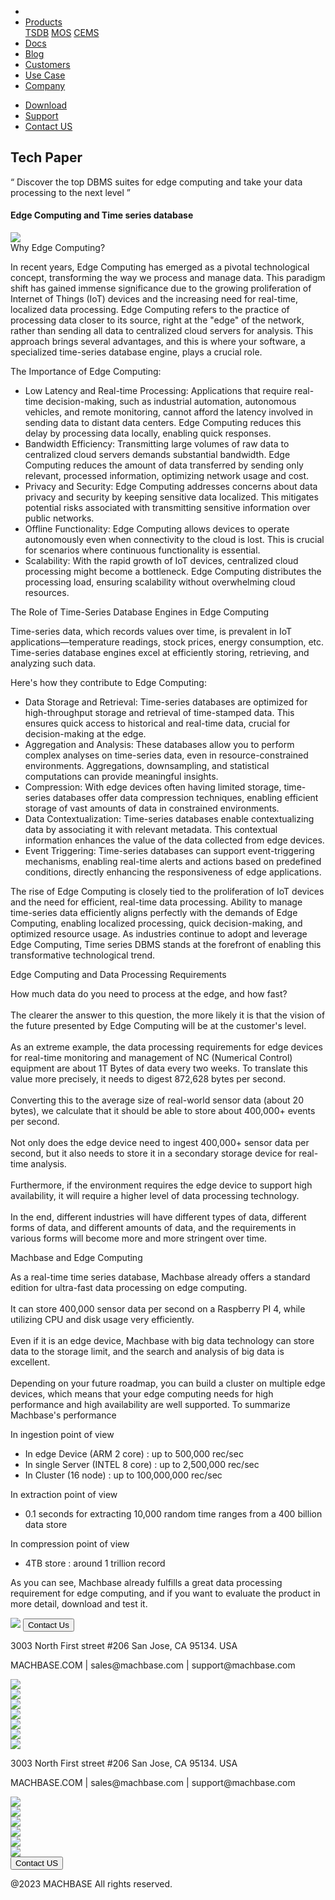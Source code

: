 ---
---

<head>
  <link rel="stylesheet" type="text/css" href="../css/common.css" />
  <link rel="stylesheet" type="text/css" href="../css/style.css" />
</head>
<body>
  <nav>
    <div class="homepage-menu-wrap">
      <div class="menu-left">
        <ul class="menu-left-ul">
          <li class="menu-logo">
            <a href="/home"><img src="../img/logo_machbase.png" alt="" /></a>
          </li>
          <li class="menu-a products-menu-wrap" id="productsMenuWrap">
            <div>
              <a
                class="menu_active_border"
                id="menuActiveBorder"
                href="/home/tsdb"
                >Products</a
              >
              <div class="dropdown" id="dropdown">
                <a class="dropdown-link" href="/home/tsdb">TSDB</a>
                <a class="dropdown-link" href="/home/mos">MOS</a>
                <a
                  class="dropdown-link"
                  href="https://www.cems.ai/"
                  target="_blank"
                  >CEMS</a
                >
              </div>
            </div>
          </li>
          <li class="menu-a"><a href="/">Docs</a></li>
          <li class="menu-a"><a href="/home/blog">Blog</a></li>
          <li class="menu-a"><a href="/home/customers">Customers</a></li>
          <li class="menu-a"><a href="/home/usecase">Use Case</a></li>
          <li class="menu-a"><a href="/home/company">Company</a></li>
        </ul>
      </div>
      <div class="menu-right">
        <ul class="menu-right-ul">
          <li class="menu-a"><a href="/home/download">Download</a></li>
          <li class="menu-a">
            <a href="https://support.machbase.com/hc/en-us">Support</a>
          </li>
          <li class="menu-a"><a href="/home/contactus">Contact US</a></li>
        </ul>
      </div>
    </div>
  </nav>
      <section class="product_sction0 section0">
        <div>
            <h1 class="sub_page_title">Tech Paper</h1>
            <p class="sub_page_titletext">“ Discover the top DBMS suites for edge computing and take your data processing to the next level ”</p>
        </div>
    </section>
  <section>
        <div class="tech-inner">
            <h4 class="sub_title main_margin_top">Edge Computing and Time series database</h4>
            <div class="bar"><img src="../img/bar.png" /></div>
            <div class="tech-contents">
                <div>
                    <div class="tech-title">Why Edge Computing?</div>
                    <p class="tech-contents-text">
                        In recent years, Edge Computing has emerged as a pivotal technological concept, transforming the way we process and manage data. This paradigm shift has gained immense
                        significance due to the growing proliferation of Internet of Things (IoT) devices and the increasing need for real-time, localized data processing. Edge Computing refers to the
                        practice of processing data closer to its source, right at the "edge" of the network, rather than sending all data to centralized cloud servers for analysis. This approach
                        brings several advantages, and this is where your software, a specialized time-series database engine, plays a crucial role.
                    </p>
                    <p class="tech-contents-title">The Importance of Edge Computing:</p>
                    <ul class="tech-ul">
                        <li>
                            Low Latency and Real-time Processing: Applications that require real-time decision-making, such as industrial automation, autonomous vehicles, and remote monitoring, cannot
                            afford the latency involved in sending data to distant data centers. Edge Computing reduces this delay by processing data locally, enabling quick responses.
                        </li>
                        <li>
                            Bandwidth Efficiency: Transmitting large volumes of raw data to centralized cloud servers demands substantial bandwidth. Edge Computing reduces the amount of data
                            transferred by sending only relevant, processed information, optimizing network usage and cost.
                        </li>
                        <li>
                            Privacy and Security: Edge Computing addresses concerns about data privacy and security by keeping sensitive data localized. This mitigates potential risks associated with
                            transmitting sensitive information over public networks.
                        </li>
                        <li>
                            Offline Functionality: Edge Computing allows devices to operate autonomously even when connectivity to the cloud is lost. This is crucial for scenarios where continuous
                            functionality is essential.
                        </li>
                        <li>
                            Scalability: With the rapid growth of IoT devices, centralized cloud processing might become a bottleneck. Edge Computing distributes the processing load, ensuring
                            scalability without overwhelming cloud resources.
                        </li>
                    </ul>
                </div>
                <div>
                    <div class="tech-title">The Role of Time-Series Database Engines in Edge Computing</div>
                    <p class="tech-contents-text">
                        Time-series data, which records values over time, is prevalent in IoT applications—temperature readings, stock prices, energy consumption, etc. Time-series database engines
                        excel at efficiently storing, retrieving, and analyzing such data.
                    </p>
                    <p class="tech-contents-title">Here's how they contribute to Edge Computing:</p>
                    <ul class="tech-ul">
                        <li>
                            Data Storage and Retrieval: Time-series databases are optimized for high-throughput storage and retrieval of time-stamped data. This ensures quick access to historical and
                            real-time data, crucial for decision-making at the edge.
                        </li>
                        <li>
                            Aggregation and Analysis: These databases allow you to perform complex analyses on time-series data, even in resource-constrained environments. Aggregations, downsampling,
                            and statistical computations can provide meaningful insights.
                        </li>
                        <li>
                            Compression: With edge devices often having limited storage, time-series databases offer data compression techniques, enabling efficient storage of vast amounts of data in
                            constrained environments.
                        </li>
                        <li>
                            Data Contextualization: Time-series databases enable contextualizing data by associating it with relevant metadata. This contextual information enhances the value of the
                            data collected from edge devices.
                        </li>
                        <li>
                            Event Triggering: Time-series databases can support event-triggering mechanisms, enabling real-time alerts and actions based on predefined conditions, directly enhancing
                            the responsiveness of edge applications.
                        </li>
                    </ul>
                    <p class="tech-contents-text">
                        The rise of Edge Computing is closely tied to the proliferation of IoT devices and the need for efficient, real-time data processing. Ability to manage time-series data
                        efficiently aligns perfectly with the demands of Edge Computing, enabling localized processing, quick decision-making, and optimized resource usage. As industries continue to
                        adopt and leverage Edge Computing, Time series DBMS stands at the forefront of enabling this transformative technological trend.
                    </p>
                </div>
                <div>
                    <div class="tech-title">Edge Computing and Data Processing Requirements</div>
                    <p class="tech-contents-text">
                        How much data do you need to process at the edge, and how fast?<br /><br />The clearer the answer to this question, the more likely it is that the vision of the future
                        presented by Edge Computing will be at the customer's level.<br /><br />
                        As an extreme example, the data processing requirements for edge devices for real-time monitoring and management of NC (Numerical Control) equipment are about 1T Bytes of data
                        every two weeks. To translate this value more precisely, it needs to digest 872,628 bytes per second.<br /><br />Converting this to the average size of real-world sensor data
                        (about 20 bytes), we calculate that it should be able to store about 400,000+ events per second.<br /><br />Not only does the edge device need to ingest 400,000+ sensor data
                        per second, but it also needs to store it in a secondary storage device for real-time analysis.<br /><br />Furthermore, if the environment requires the edge device to support
                        high availability, it will require a higher level of data processing technology.<br /><br />In the end, different industries will have different types of data, different forms
                        of data, and different amounts of data, and the requirements in various forms will become more and more stringent over time.
                    </p>
                </div>
                <div>
                    <div class="tech-title">Machbase and Edge Computing</div>
                    <p class="tech-contents-text">
                        As a real-time time series database, Machbase already offers a standard edition for ultra-fast data processing on edge computing.<br /><br />It can store 400,000 sensor data
                        per second on a Raspberry PI 4, while utilizing CPU and disk usage very efficiently.<br /><br />Even if it is an edge device, Machbase with big data technology can store data
                        to the storage limit, and the search and analysis of big data is excellent.<br /><br />Depending on your future roadmap, you can build a cluster on multiple edge devices, which
                        means that your edge computing needs for high performance and high availability are well supported. To summarize Machbase's performance<br />
                    </p>
                    <p class="tech-contents-title">In ingestion point of view</p>
                    <ul class="tech-ul">
                        <li>In edge Device (ARM 2 core) : up to 500,000 rec/sec</li>
                        <li>In single Server (INTEL 8 core) : up to 2,500,000 rec/sec</li>
                        <li>In Cluster (16 node) : up to 100,000,000 rec/sec</li>
                    </ul>
                    <p class="tech-contents-title">In extraction point of view</p>
                    <ul class="tech-ul">
                        <li>0.1 seconds for extracting 10,000 random time ranges from a 400 billion data store</li>
                    </ul>
                    <p class="tech-contents-title">In compression point of view</p>
                    <ul class="tech-ul">
                        <li>4TB store : around 1 trillion record</li>
                    </ul>
                    <p class="tech-contents-text">
                        As you can see, Machbase already fulfills a great data processing requirement for edge computing, and if you want to evaluate the product in more detail, download and test it.
                    </p>
                </div>
            </div>
        </div>
    </section>
</body>
<footer>
  <div class="footer_inner">
    <div class="footer-logo">
      <img src="../img/machbase-logo-w.png" />
      <a href="/home/contactus">
        <button class="contactus">Contact Us</button>
      </a>
    </div>
    <div>
      <p class="footertext">
        3003 North First street #206 San Jose, CA 95134. USA
      </p>
    </div>
    <div class="footer_box">
      <div class="footer_text">
        <p>MACHBASE.COM | sales@machbase.com | support@machbase.com</p>
        <p class="footer_margin_top"></p>
      </div>
      <div class="sns">
        <div>
          <a href="https://twitter.com/machbase" target="_blank"
            ><img class="sns-img" src="../img/twitter.png"
          /></a>
        </div>
        <div>
          <a href="https://github.com/machbase" target="_blank"
            ><img class="sns-img" src="../img/github.png"
          /></a>
        </div>
        <div>
          <a href="https://www.linkedin.com/company/machbase" target="_blank"
            ><img class="sns-img" src="../img/linkedin.png"
          /></a>
        </div>
        <div>
          <a href="https://www.facebook.com/MACHBASE/" target="_blank"
            ><img class="sns-img" src="../img/facebook.png"
          /></a>
        </div>
        <div>
          <a href="https://www.slideshare.net/machbase" target="_blank"
            ><img class="sns-img" src="../img/slideshare.png"
          /></a>
        </div>
        <div>
          <a href="https://medium.com/machbase" target="_blank"
            ><img class="sns-img" src="../img/medium.png"
          /></a>
        </div>
      </div>
    </div>
  </div>
  <div class="footer_tablet_inner">
    <div class="logo">
      <img src="../img/machbase-logo-w.png" />
    </div>
    <div>
      <p class="footertext">
        3003 North First street #206 San Jose, CA 95134. USA
      </p>
    </div>
    <div class="footer_box">
      <div class="footer_text">
        <p>MACHBASE.COM | sales@machbase.com | support@machbase.com</p>
      </div>
      <div class="sns">
        <div>
          <a href="https://twitter.com/machbase" target="_blank"
            ><img class="sns-img" src="../img/twitter.png"
          /></a>
        </div>
        <div>
          <a href="https://github.com/machbase" target="_blank"
            ><img class="sns-img" src="../img/github.png"
          /></a>
        </div>
        <div>
          <a href="https://www.linkedin.com/company/machbase" target="_blank"
            ><img class="sns-img" src="../img/linkedin.png"
          /></a>
        </div>
        <div>
          <a href="https://www.facebook.com/MACHBASE/" target="_blank"
            ><img class="sns-img" src="../img/facebook.png"
          /></a>
        </div>
        <div>
          <a href="https://www.slideshare.net/machbase" target="_blank"
            ><img class="sns-img" src="../img/slideshare.png"
          /></a>
        </div>
        <div>
          <a href="https://medium.com/machbase" target="_blank"
            ><img class="sns-img" src="../img/medium.png"
          /></a>
        </div>
      </div>
      <a href="/home/contactus">
        <button class="contactus">Contact US</button>
      </a>
    </div>
  </div>
  <div class="machbase_right">
    <p>@2023 MACHBASE All rights reserved.</p>
  </div>
</footer>
<script>
  //drop down menu
  const productsMenuWrap = document.getElementById("productsMenuWrap");
  const dropdown = document.getElementById("dropdown");
  dropdown.style.display = "none";
  productsMenuWrap.addEventListener("mouseover", function () {
    dropdown.style.display = "block";
  });
  productsMenuWrap.addEventListener("mouseout", function () {
    dropdown.style.display = "none";
  });
</script>
